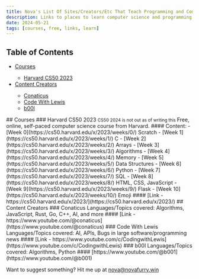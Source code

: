 ```yaml
---
title: Nova's List Of Sites/Creators/Etc That Teach Programming and Computer Science
description: Links to places to learn computer science and programming for free.
date: 2024-05-21
tags: [courses, free, links, learn]
---
```

## Table of Contents
<ul class="novatoc">
    <li><a href="#courses">Courses</a></li>
        <ul>
            <li class="sub-item"><a href="#harvard-cs50-2023">Harvard CS50 2023</a></li>
        </ul>
    </li>
    <li><a href="#content-creators">Content Creators</a></li>
        <ul>
            <li class="sub-item"><a href="#conaticus">Conaticus</a></li>
            <li class="sub-item"><a href="#code-with-lewis">Code With Lewis</a></li>
            <li class="sub-item"><a href="#b00l">b00l</a></li>
        </ul>
    </li>
</ul>
## Courses
### Harvard CS50 2023
<small> CS50 2024 is not out as of writing this </small>
Free, online, self-paced computer science course from Harvard.
#### Content:
-   [Week 0](https://cs50.harvard.edu/x/2023/weeks/0/)  Scratch
-   [Week 1](https://cs50.harvard.edu/x/2023/weeks/1/)  C
-   [Week 2](https://cs50.harvard.edu/x/2023/weeks/2/)  Arrays
-   [Week 3](https://cs50.harvard.edu/x/2023/weeks/3/)  Algorithms
-   [Week 4](https://cs50.harvard.edu/x/2023/weeks/4/)  Memory
-   [Week 5](https://cs50.harvard.edu/x/2023/weeks/5/)  Data Structures
-   [Week 6](https://cs50.harvard.edu/x/2023/weeks/6/)  Python
-   [Week 7](https://cs50.harvard.edu/x/2023/weeks/7/)  SQL
-   [Week 8](https://cs50.harvard.edu/x/2023/weeks/8/)  HTML, CSS, JavaScript
-   [Week 9](https://cs50.harvard.edu/x/2023/weeks/9/)  Flask
-   [Week 10](https://cs50.harvard.edu/x/2023/weeks/10/)  Emoji
#### [Link - https://cs50.harvard.edu/x/2023/](https://cs50.harvard.edu/x/2023/)
## Content Creators
### Conaticus
Languages/Topics covered: Algorithms, JavaScript, Rust, Go, C++, AI, and more
#### [Link - https://www.youtube.com/@conaticus](https://www.youtube.com/@conaticus)
### Code With Lewis
Languages/Topics covered: AI, APIs, Bugs in large software/programming news
#### [Link - https://www.youtube.com/c/CodingwithLewis](https://www.youtube.com/c/CodingwithLewis)
### b00l
Languages/Topics covered: Algorithms, Python
#### [https://www.youtube.com/@b001](https://www.youtube.com/@b001)

Want to suggest something? Hit me up at [nova@novafurry.win](mailto:nova@novafurry.win)
<!--stackedit_data:
eyJoaXN0b3J5IjpbMjExNzYzNzM0LDExNDEwNTQxMDQsMTQ1ND
c5NzAzMV19
-->